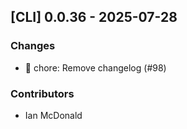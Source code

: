 ## [CLI] 0.0.36 - 2025-07-28

### Changes

- 🔧 chore: Remove changelog (#98)

### Contributors

- Ian McDonald

